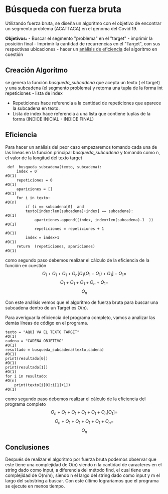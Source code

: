 Búsqueda con fuerza bruta
=========================

Utilizando fuerza bruta, se diseña un algorítmo con el objetivo de
encontrar un segmento problema (ACATTACA) en el genoma del Covid 19.

**Objetivos:** - Buscar el segmento "problema" en el "target" - imprimir
la posición final - Imprimir la cantidad de recurrencias en el "Target",
con sus respectivas ubicaciones - hacer un [análisis de
eficiencia](#Eficiencia) del algoritmo en cuestión

Creación Algorítmo
------------------

se genera la función *busqueda\_subcadena* que acepta un texto ( el
target) y una subcadena (el segmento problema) y retorna una tupla de la
forma int repeticiones - lista de index

-   Repeticiones hace referencia a la cantidad de repeticiones que
    aparece la subcadena en texto.
-   Lista de index hace referencia a una lista que contiene tuplas de la
    forma (INDICE INICIAL - INDICE FINAL)

Eficiencia
----------

Para hacer un análisis del peor caso empezaremos tomando cada una de las
lineas en la función principal *busqueda\_subcadena* y tomando como n,
el valor de la longitud del texto target

     def  busqueda_subcadena(texto, subcadena):
         index = 0                                                      #O(1)
         repeticiones = 0                                               #O(1)
         apariciones = []                                               #O(1)
         for i in texto:                                                #O(n)
             if (i == subcadena[0]  and 
             texto[index:len(subcadena)+index] == subcadena):           #O(1)
                 apariciones.append((index, index+len(subcadena)-1  ))  #O(1)
                 repeticiones = repeticiones + 1                        #O(1)
             index = index+1                                            #O(1)
         return  (repeticiones, apariciones)                            #O(1)

como segundo paso debemos realizar el cálculo de la eficiencia de la
función en cuestión
$$ {O_1 + O_1 + O_1 + O_n[O_1 (O_1+O_1) + O_1] +O_1 = }$$
$$ {O_1 + O_1 + O_1 + O_n +O_1 = }$$ $$ {O_n  }$$

Con este análisis vemos que el algoritmo de fuerza bruta para buscar una
subcadena dentro de un Target es O(n).

Para averiguar la eficiencia del programa completo, vamos a analizar las
demás líneas de código en el programa.

    texto = "AQUÍ VA EL TEXTO TARGET"                                   #O(1)
    cadena = "CADENA OBJETIVO"                                          #O(1)
    resultado = busqueda_subcadena(texto,cadena)                        #O(1)
    print(resultado[0])                                                 #O(1)
    print(resultado[1])                                                 #O(1)
    for i in resultado:                                                 #O(n)
        print(texto[i[0]:i[1]+1])                                       #O(1)
                                        

como segundo paso debemos realizar el cálculo de la eficiencia del
programa completo $$ {O_n + O_1 + O_1 +O_1 +O_1 +O_n[O_1]  = }$$
$$ {O_n + O_1 + O_1 +O_1+O_1  + O_n = }$$ $$ {O_n  }$$

Conclusiones
----------
Después de realizar el algoritmo por fuerza bruta podemos observar que este tiene una complejidad de O(n) siendo n la cantidad de caracteres en el string dado como input, a diferencia del método find, el cual tiene una complejidad de O(n/m), siendo n el largo del string dado como input y m el largo del substring a buscar. 
Con este último lograríamos que el programa se ejecute en menos tiempo.
